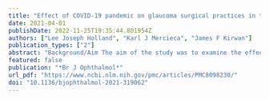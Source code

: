 ```yaml
---
title: "Effect of COVID-19 pandemic on glaucoma surgical practices in the UK"
date: 2021-04-01
publishDate: 2022-11-25T19:35:44.801954Z
authors: ["Lee Joseph Holland", "Karl J Mercieca", "James F Kirwan"]
publication_types: ["2"]
abstract: "Background/Aim The aim of the study was to examine the effect of the COVID-19 pandemic on glaucoma surgical practices within the UK.  Methods A cross-sectional online survey was distributed to all consultant glaucoma specialists who are on the UK and Eire Glaucoma Society contact list. Participants were asked specific questions regarding preferences in glaucoma surgical practices and whether these had changed subsequent to the onset of the COVID-19 pandemic.  Results Trabeculectomy was the procedure of choice for 61 (87%) glaucoma specialists. A total of 51 (73%) respondents reported performing minimally invasive glaucoma surgery (MIGS) procedures before the COVID-19 pandemic. The most commonly performed MIGS procedure was the iStent inject (51%), followed by XEN 45 (36%) and Preserflo (17%). Forty-three (61%) respondents reported modifying their glaucoma surgery practice subsequent to the onset of the COVID-19 pandemic. Of the glaucoma specialists who modified their surgical practices, 21 (43%) specifically reduced the number of trabeculectomies performed. In combination, diode laser (both micropulse and conventional trans-scleral cyclodiode) was the most common alternative procedure. Glaucoma drainage devices, deep sclerectomy and Preserflo were also commonly chosen alternatives.  Conclusion Although trabeculectomy remains the most commonly performed established glaucoma surgery, it is being performed with reduced frequency during the COVID-19 pandemic due to the number of postoperative visits and procedures required. Alternatives such as conventional and micropulse diode laser, glaucoma drainage devices, deep sclerectomy and Preserflo appear to be the favoured alternative procedures."
featured: false
publication: "*Br J Ophthalmol*"
url_pdf: "https://www.ncbi.nlm.nih.gov/pmc/articles/PMC8098230/"
doi: "10.1136/bjophthalmol-2021-319062"
---
```


